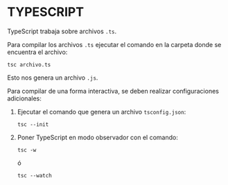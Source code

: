 # TYPESCRIPT

TypeScript trabaja sobre archivos `.ts`.

Para compilar los archivos `.ts` ejecutar el comando en la carpeta donde se encuentra el archivo:

~~~
tsc archivo.ts
~~~

Esto nos genera un archivo `.js`.

Para compilar de una forma interactiva, se deben realizar configuraciones adicionales:

1. Ejecutar el comando que genera un archivo `tsconfig.json`:

    ~~~
    tsc --init
    ~~~

2. Poner TypeScript en modo observador con el comando:

    ~~~
    tsc -w
    ~~~
   
   ó
   
   ~~~
   tsc --watch
   ~~~